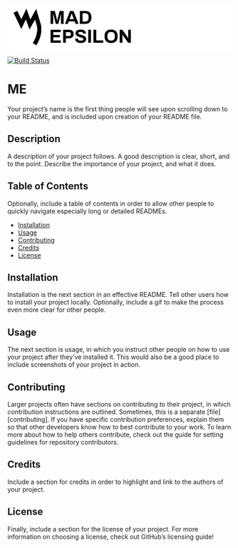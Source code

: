 <p align="center">
<img width="500px" src="/static/images/MAD_EPSILON_STACKED.svg" align="middle"/>
</p>

[![Build Status](https://travis-ci.org/madepsilon/madepsilon.com.svg?branch=master)](https://travis-ci.org/madepsilon/madepsilon.com)

# ME
Your project’s name is the first thing people will see upon scrolling down to your README, and is included upon creation of your README file.

## Description
A description of your project follows. A good description is clear, short, and to the point. Describe the importance of your project, and what it does.

## Table of Contents
Optionally, include a table of contents in order to allow other people to quickly navigate especially long or detailed READMEs.
- [Installation](#installation)
- [Usage](#usage)
- [Contributing](#contributing)
- [Credits](#credits)
- [License](#license)

## Installation
Installation is the next section in an effective README. Tell other users how to install your project locally. Optionally, include a gif to make the process even more clear for other people.

## Usage
The next section is usage, in which you instruct other people on how to use your project after they’ve installed it. This would also be a good place to include screenshots of your project in action.

## Contributing
Larger projects often have sections on contributing to their project, in which contribution instructions are outlined. Sometimes, this is a separate [file][contributing]. If you have specific contribution preferences, explain them so that other developers know how to best contribute to your work. To learn more about how to help others contribute, check out the guide for setting guidelines for repository contributors.

## Credits
Include a section for credits in order to highlight and link to the authors of your project.

## License
Finally, include a section for the license of your project. For more information on choosing a license, check out GitHub’s licensing guide!
